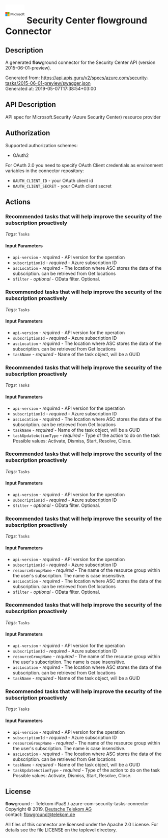 # ![LOGO](logo.png) Security Center **flow**ground Connector

## Description

A generated **flow**ground connector for the Security Center API (version 2015-06-01-preview).

Generated from: https://api.apis.guru/v2/specs/azure.com/security-tasks/2015-06-01-preview/swagger.json<br/>
Generated at: 2019-05-07T17:38:54+03:00

## API Description

API spec for Microsoft.Security (Azure Security Center) resource provider

## Authorization

Supported authorization schemes:
- OAuth2

For OAuth 2.0 you need to specify OAuth Client credentials as environment variables in the connector repository:
* `OAUTH_CLIENT_ID` - your OAuth client id
* `OAUTH_CLIENT_SECRET` - your OAuth client secret

## Actions

### Recommended tasks that will help improve the security of the subscription proactively

*Tags:* `Tasks`

#### Input Parameters
* `api-version` - _required_ - API version for the operation
* `subscriptionId` - _required_ - Azure subscription ID
* `ascLocation` - _required_ - The location where ASC stores the data of the subscription. can be retrieved from Get locations
* `$filter` - _optional_ - OData filter. Optional.

### Recommended tasks that will help improve the security of the subscription proactively

*Tags:* `Tasks`

#### Input Parameters
* `api-version` - _required_ - API version for the operation
* `subscriptionId` - _required_ - Azure subscription ID
* `ascLocation` - _required_ - The location where ASC stores the data of the subscription. can be retrieved from Get locations
* `taskName` - _required_ - Name of the task object, will be a GUID

### Recommended tasks that will help improve the security of the subscription proactively

*Tags:* `Tasks`

#### Input Parameters
* `api-version` - _required_ - API version for the operation
* `subscriptionId` - _required_ - Azure subscription ID
* `ascLocation` - _required_ - The location where ASC stores the data of the subscription. can be retrieved from Get locations
* `taskName` - _required_ - Name of the task object, will be a GUID
* `taskUpdateActionType` - _required_ - Type of the action to do on the task
    Possible values: Activate, Dismiss, Start, Resolve, Close.

### Recommended tasks that will help improve the security of the subscription proactively

*Tags:* `Tasks`

#### Input Parameters
* `api-version` - _required_ - API version for the operation
* `subscriptionId` - _required_ - Azure subscription ID
* `$filter` - _optional_ - OData filter. Optional.

### Recommended tasks that will help improve the security of the subscription proactively

*Tags:* `Tasks`

#### Input Parameters
* `api-version` - _required_ - API version for the operation
* `subscriptionId` - _required_ - Azure subscription ID
* `resourceGroupName` - _required_ - The name of the resource group within the user's subscription. The name is case insensitive.
* `ascLocation` - _required_ - The location where ASC stores the data of the subscription. can be retrieved from Get locations
* `$filter` - _optional_ - OData filter. Optional.

### Recommended tasks that will help improve the security of the subscription proactively

*Tags:* `Tasks`

#### Input Parameters
* `api-version` - _required_ - API version for the operation
* `subscriptionId` - _required_ - Azure subscription ID
* `resourceGroupName` - _required_ - The name of the resource group within the user's subscription. The name is case insensitive.
* `ascLocation` - _required_ - The location where ASC stores the data of the subscription. can be retrieved from Get locations
* `taskName` - _required_ - Name of the task object, will be a GUID

### Recommended tasks that will help improve the security of the subscription proactively

*Tags:* `Tasks`

#### Input Parameters
* `api-version` - _required_ - API version for the operation
* `subscriptionId` - _required_ - Azure subscription ID
* `resourceGroupName` - _required_ - The name of the resource group within the user's subscription. The name is case insensitive.
* `ascLocation` - _required_ - The location where ASC stores the data of the subscription. can be retrieved from Get locations
* `taskName` - _required_ - Name of the task object, will be a GUID
* `taskUpdateActionType` - _required_ - Type of the action to do on the task
    Possible values: Activate, Dismiss, Start, Resolve, Close.

## License

**flow**ground :- Telekom iPaaS / azure-com-security-tasks-connector<br/>
Copyright © 2019, [Deutsche Telekom AG](https://www.telekom.de)<br/>
contact: flowground@telekom.de

All files of this connector are licensed under the Apache 2.0 License. For details
see the file LICENSE on the toplevel directory.
